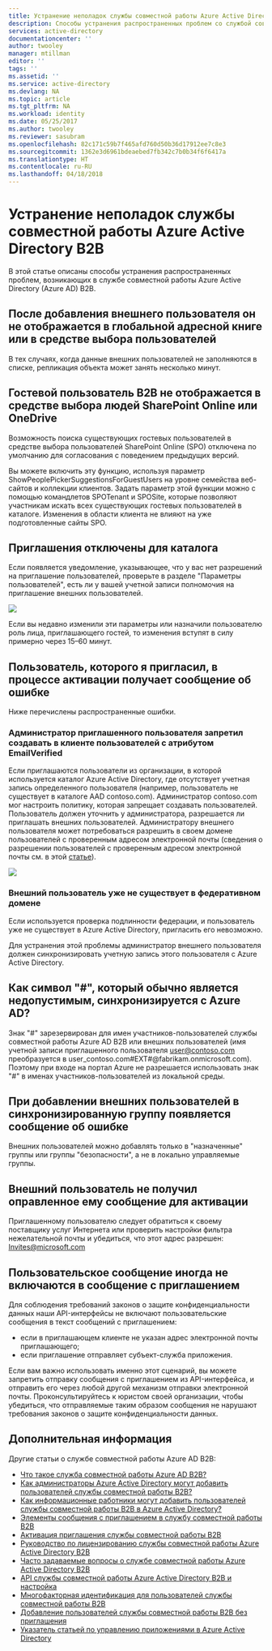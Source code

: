 ```yaml
---
title: Устранение неполадок службы совместной работы Azure Active Directory B2B | Документация Майкрософт
description: Способы устранения распространенных проблем со службой совместной работы Azure Active Directory B2B.
services: active-directory
documentationcenter: ''
author: twooley
manager: mtillman
editor: ''
tags: ''
ms.assetid: ''
ms.service: active-directory
ms.devlang: NA
ms.topic: article
ms.tgt_pltfrm: NA
ms.workload: identity
ms.date: 05/25/2017
ms.author: twooley
ms.reviewer: sasubram
ms.openlocfilehash: 82c171c59b7f465afd760d50b36d17912ee7c8e3
ms.sourcegitcommit: 1362e3d6961bdeaebed7fb342c7b0b34f6f6417a
ms.translationtype: HT
ms.contentlocale: ru-RU
ms.lasthandoff: 04/18/2018
---
```

# <a name="troubleshooting-azure-active-directory-b2b-collaboration"></a>Устранение неполадок службы совместной работы Azure Active Directory B2B

В этой статье описаны способы устранения распространенных проблем, возникающих в службе совместной работы Azure Active Directory (Azure AD) B2B.


## <a name="ive-added-an-external-user-but-do-not-see-them-in-my-global-address-book-or-in-the-people-picker"></a>После добавления внешнего пользователя он не отображается в глобальной адресной книге или в средстве выбора пользователей

В тех случаях, когда данные внешних пользователей не заполняются в списке, репликация объекта может занять несколько минут.

## <a name="a-b2b-guest-user-is-not-showing-up-in-sharepoint-onlineonedrive-people-picker"></a>Гостевой пользователь B2B не отображается в средстве выбора людей SharePoint Online или OneDrive 
 
Возможность поиска существующих гостевых пользователей в средстве выбора пользователей SharePoint Online (SPO) отключена по умолчанию для согласования с поведением предыдущих версий.

Вы можете включить эту функцию, используя параметр ShowPeoplePickerSuggestionsForGuestUsers на уровне семейства веб-сайтов и коллекции клиентов. Задать параметр этой функции можно с помощью командлетов SPOTenant и SPOSite, которые позволяют участникам искать всех существующих гостевых пользователей в каталоге. Изменения в области клиента не влияют на уже подготовленные сайты SPO.

## <a name="invitations-have-been-disabled-for-directory"></a>Приглашения отключены для каталога

Если появляется уведомление, указывающее, что у вас нет разрешений на приглашение пользователей, проверьте в разделе "Параметры пользователей", есть ли у вашей учетной записи полномочия на приглашение внешних пользователей.

![](media/active-directory-b2b-troubleshooting/external-user-settings.png)

Если вы недавно изменили эти параметры или назначили пользователю роль лица, приглашающего гостей, то изменения вступят в силу примерно через 15–60 минут.

## <a name="the-user-that-i-invited-is-receiving-an-error-during-redemption"></a>Пользователь, которого я пригласил, в процессе активации получает сообщение об ошибке

Ниже перечислены распространенные ошибки.

### <a name="invitees-admin-has-disallowed-emailverified-users-from-being-created-in-their-tenant"></a>Администратор приглашенного пользователя запретил создавать в клиенте пользователей с атрибутом EmailVerified

Если приглашаются пользователи из организации, в которой используется каталог Azure Active Directory, где отсутствует учетная запись определенного пользователя (например, пользователь не существует в каталоге AAD contoso.com). Администратор contoso.com мог настроить политику, которая запрещает создавать пользователей. Пользователь должен уточнить у администратора, разрешается ли приглашать внешних пользователей. Администратору внешнего пользователя может потребоваться разрешить в своем домене пользователей с проверенным адресом электронной почты (сведения о разрешении пользователей с проверенным адресом электронной почты см. в этой [статье](/powershell/module/msonline/set-msolcompanysettings?view=azureadps-1.0)).

![](media/active-directory-b2b-troubleshooting/allow-email-verified-users.png)

### <a name="external-user-does-not-exist-already-in-a-federated-domain"></a>Внешний пользователь уже не существует в федеративном домене

Если используется проверка подлинности федерации, и пользователь уже не существует в Azure Active Directory, пригласить его невозможно.

Для устранения этой проблемы администратор внешнего пользователя должен синхронизировать учетную запись этого пользователя с Azure Active Directory.

## <a name="how-does--which-is-not-normally-a-valid-character-sync-with-azure-ad"></a>Как символ "\#", который обычно является недопустимым, синхронизируется с Azure AD?

Знак "\#" зарезервирован для имен участников-пользователей службы совместной работы Azure AD B2B или внешних пользователей (имя учетной записи приглашенного пользователя user@contoso.com преобразуется в user_contoso.com#EXT#@fabrikam.onmicrosoft.com). Поэтому при входе на портал Azure не разрешается использовать знак "\#" в именах участников-пользователей из локальной среды. 

## <a name="i-receive-an-error-when-adding-external-users-to-a-synchronized-group"></a>При добавлении внешних пользователей в синхронизированную группу появляется сообщение об ошибке

Внешних пользователей можно добавлять только в "назначенные" группы или группы "безопасности", а не в локально управляемые группы.

## <a name="my-external-user-did-not-receive-an-email-to-redeem"></a>Внешний пользователь не получил оправленное ему сообщение для активации

Приглашенному пользователю следует обратиться к своему поставщику услуг Интернета или проверить настройки фильтра нежелательной почты и убедиться, что этот адрес разрешен: Invites@microsoft.com

## <a name="i-notice-that-the-custom-message-does-not-get-included-with-invitation-messages-at-times"></a>Пользовательское сообщение иногда не включаются в сообщение с приглашением

Для соблюдения требований законов о защите конфиденциальности данных наши API-интерфейсы не включают пользовательские сообщения в текст сообщений с приглашением:

- если в приглашающем клиенте не указан адрес электронной почты приглашающего;
- если приглашение отправляет субъект-служба приложения.

Если вам важно использовать именно этот сценарий, вы можете запретить отправку сообщения с приглашением из API-интерфейса, и отправить его через любой другой механизм отправки электронной почты. Проконсультируйтесь к юристом своей организации, чтобы убедиться, что отправляемые таким образом сообщения не нарушают требования законов о защите конфиденциальности данных.

## <a name="next-steps"></a>Дополнительная информация

Другие статьи о службе совместной работы Azure AD B2B:

* [Что такое служба совместной работы Azure AD B2B?](active-directory-b2b-what-is-azure-ad-b2b.md)
* [Как администраторы Azure Active Directory могут добавить пользователей службы совместной работы B2B?](active-directory-b2b-admin-add-users.md)
* [Как информационные работники могут добавить пользователей службы совместной работы B2B в Azure Active Directory?](active-directory-b2b-iw-add-users.md)
* [Элементы сообщения с приглашением в службу совместной работы B2B](active-directory-b2b-invitation-email.md)
* [Активация приглашения службы совместной работы B2B](active-directory-b2b-redemption-experience.md)
* [Руководство по лицензированию службы совместной работы Azure Active Directory B2B](active-directory-b2b-licensing.md)
* [Часто задаваемые вопросы о службе совместной работы Azure Active Directory B2B](active-directory-b2b-faq.md)
* [API службы совместной работы Azure Active Directory B2B и настройка](active-directory-b2b-api.md)
* [Многофакторная идентификация для пользователей службы совместной работы B2B](active-directory-b2b-mfa-instructions.md)
* [Добавление пользователей службы совместной работы B2B без приглашения](active-directory-b2b-add-user-without-invite.md)
* [Указатель статьей по управлению приложениями в Azure Active Directory](active-directory-apps-index.md)
